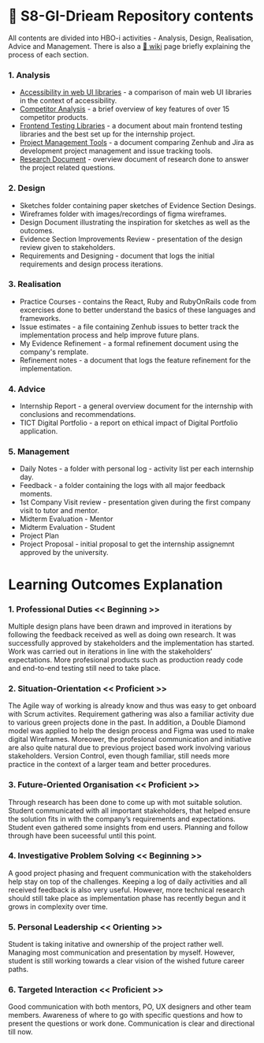 # 🧾 S8-GI-Drieam Repository contents 
All contents are divided into HBO-i activities - Analysis, Design, Realisation, Advice and Management. There is also a [📖 wiki](https://github.com/EditaAnomaly/S8-GI-Drieam/wiki) page briefly explaining the process of each section. 

### 1. Analysis
- [Accessibility in web UI libraries](https://github.com/EditaAnomaly/S8-GI-Drieam/blob/main/1.%20Analysis/Accessibility%20in%20web%20UI%20libraries.docx) - a comparison of main web UI libraries in the context of accessibility.
- [Competitor Analysis](https://github.com/EditaAnomaly/S8-GI-Drieam/blob/main/1.%20Analysis/Competitor%20analysis.docx) - a brief overview of key features of over 15 competitor products.
- [Frontend Testing Libraries](https://github.com/EditaAnomaly/S8-GI-Drieam/blob/main/1.%20Analysis/Frontend%20Testing%20Libraries.docx) - a document about main frontend testing libraries and the best set up for the internship project.
- [Project Management Tools](https://github.com/EditaAnomaly/S8-GI-Drieam/blob/main/1.%20Analysis/Project%20Management%20Tools.docx) - a document comparing Zenhub and Jira as development project management and issue tracking tools.
- [Research Document](https://github.com/EditaAnomaly/S8-GI-Drieam/blob/main/1.%20Analysis/Research%20Document.docx) - overview document of research done to answer the project related questions.

### 2. Design

- Sketches folder containing paper sketches of Evidence Section Desings.
- Wireframes folder with images/recordings of figma wireframes.
- Design Document illustrating the inspiration for sketches as well as the outcomes.
- Evidence Section Improvements Review - presentation of the design review given to stakeholders.
- Requirements and Designing - document that logs the initial requirements and design process iterations.

### 3. Realisation
- Practice Courses - contains the React, Ruby and RubyOnRails code from excercises done to better understand the basics of these languages and frameworks.
- Issue estimates - a file containing Zenhub issues to better track the implementation process and help improve future plans.
- My Evidence Refinement - a formal refinement document using the company's remplate.
- Refinement notes - a document that logs the feature refinement for the implementation.

### 4. Advice

- Internship Report - a general overview document for the internship with conclusions and recommendations.
- TICT Digital Portfolio - a report on ethical impact of Digital Portfolio application.

### 5. Management

- Daily Notes - a folder with personal log - activity list per each internship day.
- Feedback - a folder containing the logs with all major feedback moments.
- 1st Company Visit review - presentation given during the first company visit to tutor and mentor.
- Midterm Evaluation - Mentor
- Midterm Evaluation - Student
- Project Plan
- Project Proposal - initial proposal to get the internship assignemnt approved by the university.

# Learning Outcomes Explanation

### 1. Professional Duties << Beginning >>

Multiple design plans have been drawn and improved in iterations by following the feedback received as well as doing own research. It was successfully approved by stakeholders and the implementation has started. Work was carried out in iterations in line with the stakeholders’ expectations.
More profesional products such as production ready code and end-to-end testing still need to take place.

### 2. Situation-Orientation << Proficient >>

The Agile way of working is already know and thus was easy to get onboard with Scrum activites. Requirement gathering was also a familiar activity due to various green projects done in the past. In addition, a Double Diamond model was applied to help the design process and Figma was used to make digital Wireframes. Moreower, the profesional communication and initiative are also quite natural due to previous project based work involving various stakeholders.
Version Control, even though familiar, still needs more practice in the context of a larger team and better procedures.

### 3. Future-Oriented Organisation << Proficient >>

Through research has been done to come up with mot suitable solution. Student communicated with all important stakeholders, that helped ensure the solution fits in with the company’s requirements and expectations. Student even gathered some insights from end users.
Planning and follow through have been suceessful until this point.

### 4. Investigative Problem Solving << Beginning >>

A good project phasing and frequent communication with the stakeholders help stay on top of the challenges. Keeping a log of daily activities and all received feedback is also very useful. However, more technical research should still take place as implementation phase has recently begun and it grows in complexity over time.

### 5. Personal Leadership << Orienting >>

Student is taking initative and ownership of the project rather well. Managing most communication and presentation by myself. However, student is still working towards a clear vision of the wished future career paths.

### 6. Targeted Interaction << Proficient >>

Good communication with both mentors, PO, UX designers and other team members. Awareness of where to go with specific questions and how to present the questions or work done. Communication is clear and directional till now.
